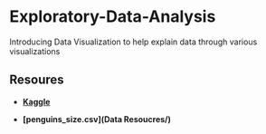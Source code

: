 # Exploratory-Data-Analysis
Introducing  Data Visualization to help explain data through various visualizations 










## Resoures

- **[Kaggle](https://www.kaggle.com/datasets/parulpandey/palmer-archipelago-antarctica-penguin-data?select=penguins_size.csv)**

- **[penguins_size.csv](Data Resoucres/)**
